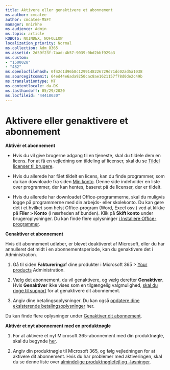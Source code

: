 ```yaml
---
title: Aktivere eller genaktivere et abonnement
ms.author: cmcatee
author: cmcatee-MSFT
manager: mnirkhe
ms.audience: Admin
ms.topic: article
ROBOTS: NOINDEX, NOFOLLOW
localization_priority: Normal
ms.collection: Adm_O365
ms.assetid: 2d59f23f-7aad-4b57-9039-0bd2bbf929a3
ms.custom:
- "1500028"
- "482"
ms.openlocfilehash: 0f42c1d96b8c1299148226729d71dc02ad5a1038
ms.sourcegitcommit: 64ed44e6ada9250cac8ae1621157f78d0de2c49b
ms.translationtype: MT
ms.contentlocale: da-DK
ms.lasthandoff: 05/29/2020
ms.locfileid: "44418030"
---
```

# <a name="activate-or-reactivate-a-subscription"></a>Aktivere eller genaktivere et abonnement

**Aktivér et abonnement**

- Hvis du vil give brugerne adgang til en tjeneste, skal du tildele dem en licens. For at få en vejledning om tildeling af licenser, skal du se [Tildel licenser til brugere](https://docs.microsoft.com/microsoft-365/admin/manage/assign-licenses-to-users).

- Hvis du allerede har fået tildelt en licens, kan du finde programmer, som du kan downloade fra siden [Min konto](https://portal.office.com/account/#installs). Denne side indeholder en liste over programmer, der kan hentes, baseret på de licenser, der er tildelt.

- Hvis du allerede har downloadet Office-programmerne, skal du muligvis logge på programmerne med din arbejds- eller skolekonto. Du kan gøre det i et hvilket som helst Office-program (Word, Excel osv.) ved at klikke på **Filer > Konto** (i nærheden af bunden). Klik på **Skift konto** under brugeroplysninger. Du kan finde flere oplysninger [i Installere Office-programmer](https://docs.microsoft.com/microsoft-365/admin/setup/install-applications).

**Genaktiver et abonnement**

Hvis dit abonnement udløber, er blevet deaktiveret af Microsoft, eller du har annulleret det midt i en abonnementsperiode, kan du genaktivere det i Administration.
  
1. Gå til siden **Fakturering**af dine produkter i Microsoft 365  >  [Your products](https://go.microsoft.com/fwlink/p/?linkid=842054) Administration.

2. Vælg det abonnement, du vil genaktivere, og vælg derefter **Genaktiver**. Hvis **Genaktiver** ikke vises som en tilgængelig valgmulighed, [skal du ringe til support](https://docs.microsoft.com/microsoft-365/admin/contact-support-for-business-products) for at genaktivere dit abonnement.

3. Angiv dine betalingsoplysninger. Du kan også [opdatere dine eksisterende betalingsoplysninger](https://docs.microsoft.com/microsoft-365/commerce/billing-and-payments/manage-payment-methods) her.

Du kan finde flere oplysninger under [Genaktiver dit abonnement](https://docs.microsoft.com/microsoft-365/commerce/subscriptions/reactivate-your-subscription).

**Aktivér et nyt abonnement med en produktnøgle**

1. For at aktivere et nyt Microsoft 365-abonnement med din produktnøgle, skal du begynde [her](https://support.office.com/article/where-to-enter-your-office-product-key-0a82e5ae-739e-4b92-a6f4-2ec780c185db).

2. Angiv din produktnøgle til Microsoft 365, og følg vejledningen for at aktivere dit abonnement. Hvis du har problemer med aktiveringen, skal du se denne liste over [almindelige produktnøglefejl og -løsninger](https://docs.microsoft.com/microsoft-365/commerce/product-key-errors-and-solutions).
